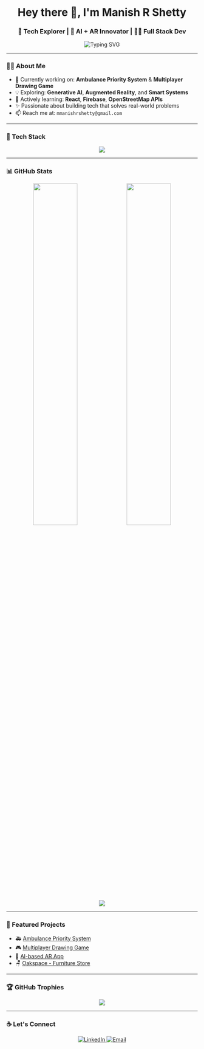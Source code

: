 <h1 align="center">Hey there 👋, I'm Manish R Shetty</h1>
<h3 align="center">🚀 Tech Explorer | 🧠 AI + AR Innovator | 👨‍💻 Full Stack Dev</h3>

<p align="center">
  <img src="https://readme-typing-svg.demolab.com?font=Fira+Code&pause=1000&color=00F779&center=true&vCenter=true&lines=Welcome+to+my+GitHub!;Builder+of+cool+tech+projects!;Let's+create+something+awesome" alt="Typing SVG" />
</p>

---

### 🙋‍♂️ About Me

- 🔭 Currently working on: **Ambulance Priority System** & **Multiplayer Drawing Game**
- 💡 Exploring: **Generative AI**, **Augmented Reality**, and **Smart Systems**
- 🌱 Actively learning: **React**, **Firebase**, **OpenStreetMap APIs**
- ✨ Passionate about building tech that solves real-world problems
- 📫 Reach me at: `mmanishrshetty@gmail.com`

---

### 🚀 Tech Stack

<p align="center">
  <img src="https://skillicons.dev/icons?i=js,react,html,css,tailwind,python,firebase,,figma,vscode,github" />
</p>

---

### 📊 GitHub Stats

<p align="center">
  <img width="48%" src="https://github-readme-stats.vercel.app/api?username=manishrshetty&show_icons=true&theme=radical" />
  <img width="48%" src="https://github-readme-streak-stats.herokuapp.com?user=manishrshetty&theme=radical" />
</p>

<p align="center">
  <img src="https://github-profile-summary-cards.vercel.app/api/cards/profile-details?username=manishrshetty&theme=radical" />
</p>

---

### 📂 Featured Projects

- 🚑 [Ambulance Priority System](https://github.com/manishrshetty/ambulance-priority-system)
- 🎮 [Multiplayer Drawing Game](https://github.com/manishrshetty/drawbattle)
- 🧠 [AI-based AR App](https://github.com/manishrshetty/ai-ar-app)
- 🪑 [Oakspace - Furniture Store](https://github.com/manishrshetty/oakspace)

---

### 🏆 GitHub Trophies

<p align="center">
  <img src="https://github-profile-trophy.vercel.app/?username=manishrshetty&theme=dracula&no-frame=true&margin-w=10" />
</p>

---

### ☕ Let's Connect

<p align="center">
  <a href="https://www.linkedin.com/in/manishrshetty/" target="_blank">
    <img alt="LinkedIn" src="https://img.shields.io/badge/LinkedIn-0077B5?style=flat-square&logo=linkedin&logoColor=white" />
  </a>
  <a href="mailto:manishrshetty.dev@gmail.com">
    <img alt="Email" src="https://img.shields.io/badge/Gmail-D14836?style=flat-square&logo=gmail&logoColor=white" />
  </a>
</p>

